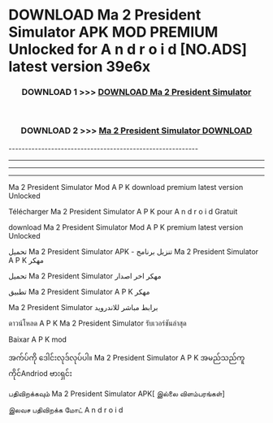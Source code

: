 # DOWNLOAD Ma 2 President Simulator  APK MOD PREMIUM Unlocked for A n d r o i d [NO.ADS] latest version 39e6x 



<div align="center">

<h3>DOWNLOAD 1 >>> <a href="https://getmod2.web.app/?judul=Ma 2 President Simulator ">DOWNLOAD Ma 2 President Simulator </a></h3><br>

<h3>DOWNLOAD 2 >>> <a href="https://getmod2.web.app/?judul=Ma 2 President Simulator ">Ma 2 President Simulator  DOWNLOAD </a></h3>

</div>
----------------------------------------------------------

----------------------------------------------------------

----------------------------------------------------------

----------------------------------------------------------

Ma 2 President Simulator  Mod A P K download premium latest version Unlocked

Télécharger Ma 2 President Simulator  A P K pour A n d r o i d Gratuit

download Ma 2 President Simulator  Mod A P K premium latest version Unlocked

تحميل Ma 2 President Simulator  APK - تنزيل برنامج Ma 2 President Simulator  A P K مهكر

تحميل Ma 2 President Simulator  مهكر اخر اصدار

تطبيق Ma 2 President Simulator  A P K مهكر

Ma 2 President Simulator  برابط مباشر للاندرويد

ดาวน์โหลด A P K Ma 2 President Simulator  รับเวอร์ชันล่าสุด

Baixar A P K mod

အက်ပ်ကို ဒေါင်းလုဒ်လုပ်ပါ။ Ma 2 President Simulator  A P K အမည်သည်ကူကိုင်Andriod ဗားရှင်း

பதிவிறக்கவும் Ma 2 President Simulator  APK[ இல்லை விளம்பரங்கள்] 
 
இலவச பதிவிறக்க மோட் A n d r o i d



